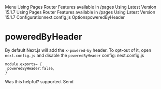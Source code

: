 Menu
Using Pages Router
Features available in /pages
Using Latest Version
15.1.7
Using Pages Router
Features available in /pages
Using Latest Version
15.1.7
Configurationnext.config.js OptionspoweredByHeader
# poweredByHeader
By default Next.js will add the `x-powered-by` header. To opt-out of it, open `next.config.js` and disable the `poweredByHeader` config:
next.config.js
```
module.exports= {
 poweredByHeader:false,
}
```

Was this helpful?
supported.
Send

